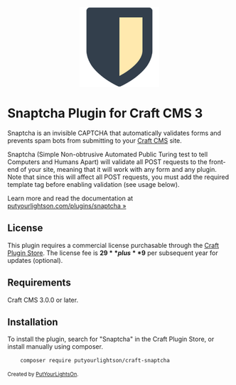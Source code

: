 <p align="center"><img height="180" src="./src/icon.svg"></p>

# Snaptcha Plugin for Craft CMS 3

Snaptcha is an invisible CAPTCHA that automatically validates forms and prevents spam bots from submitting to your [Craft CMS](https://craftcms.com/) site.

Snaptcha (Simple Non-obtrusive Automated Public Turing test to tell Computers and Humans Apart) will validate all POST requests to the front-end of your site, meaning that it will work with any form and any plugin. Note that since this will affect all POST requests, you must add the required template tag before enabling validation (see usage below).

Learn more and read the documentation at [putyourlightson.com/plugins/snaptcha »](https://putyourlightson.com/plugins/snaptcha)

## License

This plugin requires a commercial license purchasable through the [Craft Plugin Store](https://plugins.craftcms.com/snaptcha). The license fee is **$29** plus **$9** per subsequent year for updates (optional).

## Requirements

Craft CMS 3.0.0 or later.

## Installation

To install the plugin, search for "Snaptcha" in the Craft Plugin Store, or install manually using composer.

        composer require putyourlightson/craft-snaptcha

<small>Created by [PutYourLightsOn](https://putyourlightson.com/).</small>
